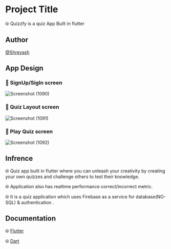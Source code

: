 
# Project Title

&#10686; Quizzfy is a quiz App Built in flutter


## Author

 [@Shreyash](https://github.com/Shreyash-India)


## App Design
### 📱 SignUp/SigIn screen
![Screenshot (1090)](https://github.com/Shreyash-India/Quiz-App/assets/78295521/31a5c220-6e99-4f1c-9e14-11b8b87c5f18)


### 📱 Quiz Layout screen
![Screenshot (1091)](https://github.com/Shreyash-India/Quiz-App/assets/78295521/ac653152-9922-4ebf-b8bf-bad64280a16b)


### 📱 Play Quiz screen
![Screenshot (1092)](https://github.com/Shreyash-India/Quiz-App/assets/78295521/b0d411d4-51f5-4887-86ff-12840ca5d0b9)


## Infrence                                                                                                                         
&#10686; Quiz app built in flutter where you can unleash your creativity by creating your own quizzes and challenge others to test their knowledge.

&#10686; Application also has realtime performance correct/incorrect metric.

&#10686; It is a quiz application which uses Firebase as a service for database(NO-SQL) & authentication .
## Documentation

&#10686; [Flutter](https://flutter.dev/)

&#10686; [Dart](https://dart.dev/)

